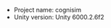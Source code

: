 <!-- UNITY CODE ASSIST INSTRUCTIONS START -->
- Project name: cognisim
- Unity version: Unity 6000.2.6f2
<!-- UNITY CODE ASSIST INSTRUCTIONS END -->